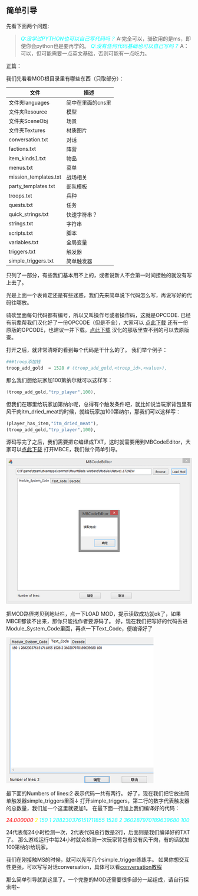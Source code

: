 ## 简单引导

先看下面两个问题:

><i style="color:aqua;">Q:没学过PYTHON也可以自己写代码吗？</i>
>A:完全可以，骑砍用的是ms，即使你会python也是要再学的。
><i style="color:aqua;">Q:没有任何代码基础也可以自己写吗？</i>
>A：可以，但可能需要一点英文基础，否则可能有一点吃力。

正篇：

我们先看看MOD根目录里有哪些东西（只取部分）：

| 文件 | 描述 |
| ---- | ---- |
| 文件夹languages | 简中在里面的cns里 |
| 文件夹Resource | 模型 |
| 文件夹SceneObj | 场景 |
| 文件夹Textures | 材质图片 |
| conversation.txt | 对话 |
| factions.txt | 阵营 |
| item_kinds1.txt | 物品 |
| menus.txt | 菜单 |
| mission_templates.txt | 战场相关 |
| party_templates.txt | 部队模板 |
| troops.txt | 兵种 |
| quests.txt | 任务 |
| quick_strings.txt | 快速字符串？ |
| strings.txt | 字符串 |
| scripts.txt | 脚本 |
| variables.txt | 全局变量 |
| triggers.txt | 触发器 |
| simple_triggers.txt | 简单触发器 |

只列了一部分，有些我们基本用不上的，或者说新人不会第一时间接触的就没有写上去了。

光是上面一个表肯定还是有些迷惑，我们先来简单说下代码怎么写，再说写好的代码往哪放。

骑砍里面每句代码都有编号，所以又叫操作号或者操作码，这就是OPCODE.
已经有前辈帮我们汉化好了一份OPCODE（但是不全），大家可以 [点此下载](https://github.com/b1inkie/b1inkie.github.io/releases/download/untagged-1e6a4a47c9e8df84dcc6/OPCODE-CHS.txt)
还有一份原版的OPCODE，也建议一并下载。[点此下载](https://github.com/b1inkie/b1inkie.github.io/releases/download/untagged-1f8c8e6671bcc52a1f87/OPCODE-EN.txt)
汉化的那版里查不到的可以去原版查。

打开之后，就非常清晰的看到每个代码是干什么的了。
我们举个例子：
```python
###troop添加钱
troop_add_gold  = 1528 # (troop_add_gold,<troop_id>,<value>),
```
那么我们想给玩家加100第纳尔就可以这样写：
```Go
(troop_add_gold,"trp_player",100),
```
但我们在哪里给玩家加第纳尔呢，总得有个触发条件吧，就比如说当玩家背包里有风干肉itm_dried_meat的时候，就给玩家加100第纳尔，那我们可以这样写：
```python
(player_has_item,"itm_dried_meat"),
(troop_add_gold,"trp_player",100),
```
源码写完了之后，我们需要把它编译成TXT，这时就需要用到MBCodeEditor，大家可以[点此下载](https://github.com/b1inkie/b1inkie.github.io/releases/download/1.0.0/MBCodeEditor.7z)
打开MBCE，我们做个简单引导。

![](../images/mb-001.png)

把MOD路径拷贝到地址栏，点一下LOAD MOD，提示读取成功就ok了，如果MBCE都读不出来，那你只能找作者要源码了。
好，现在我们把写好的代码丢进Module_System_Code里面，再点一下Text_Code，便编译好了

![](../images/mb-002.png)

最下面的Numbers of lines:2 表示代码一共有两行。
好了，现在我们把它放进简单触发器simple_triggers里面↓
打开simple_triggers，第二行的数字代表触发器的总数量，我们加一个这里就要加1。
在最下面一行加上我们编译好的代码：

<i style="color:red;">24.000000</i> <i style="color:yellow;">2</i> <i style="color:aqua;">150 1 288230376151711855 1528 2 360287970189639680 100</i>

24代表每24小时检测一次，2代表代码总行数是2行，后面则是我们编译好的TXT了。
那么游戏运行中每24小时就会检测一次玩家背包有没有风干肉，有的话就加100第纳尔给玩家。

我们在刚接触MS的时候，就可以先写几个simple_trigger练练手。
如果你想交互性更强，可以写写对话conversation，具体可以看[conversation教程](https://b1inkie.github.io/subpage/MB/txt/ex-002.html)

那么简单引导就到这里了。一个完整的MOD还需要很多部分一起组成，请自行探索啦~

